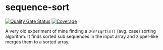 # sequence-sort

[![Quality Gate Status](https://sonarcloud.io/api/project_badges/measure?project=edu.schwabe.sequencesort%3Asequencesort&metric=alert_status)](https://sonarcloud.io/dashboard?id=edu.schwabe.sequencesort%3Asequencesort)
[![Coverage](https://sonarcloud.io/api/project_badges/measure?project=edu.schwabe.sequencesort%3Asequencesort&metric=coverage)](https://sonarcloud.io/dashboard?id=edu.schwabe.sequencesort%3Asequencesort)

A very old experiment of mine finding a `O(n*sqrt(n))` (avg. case) sorting algorithm. It finds sorted sub sequences in the input array and zipper-like merges them to a sorted array.
